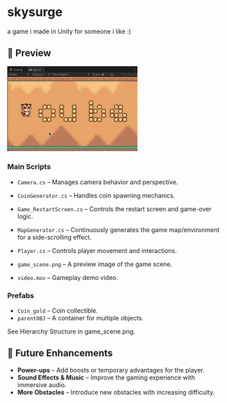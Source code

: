 # skysurge
a game i made in Unity for someone i like :) 

## 📸 Preview  
<img src="preview.png" alt="Preview" width="300"/>

### **Main Scripts**  
- `Camera.cs` – Manages camera behavior and perspective.  
- `CoinGenerator.cs` – Handles coin spawning mechanics.  
- `Game_RestartScreen.cs` – Controls the restart screen and game-over logic.  
- `MapGenerator.cs` – Continuously generates the game map/environment for a side-scrolling effect.  
- `Player.cs` – Controls player movement and interactions.  

- `game_scene.png` – A preview image of the game scene.  
- `video.mov` – Gameplay demo video.  

### **Prefabs**  
- `Coin_gold` – Coin collectible.  
- `parentOBJ` – A container for multiple objects.  

See Hierarchy Structure in game_scene.png.

## **🔮 Future Enhancements**  
- **Power-ups** – Add boosts or temporary advantages for the player.  
- **Sound Effects & Music** – Improve the gaming experience with immersive audio.  
- **More Obstacles** – Introduce new obstacles with increasing difficulty. 


